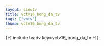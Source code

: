 ```yaml
--- 
layout: sieutv
title: vctv16_bong_da_tv
tags: ["vntv"]
thumb: vctv16_bong_da_tv
---
```

{% include tvadv key=vctv16_bong_da_tv %}
